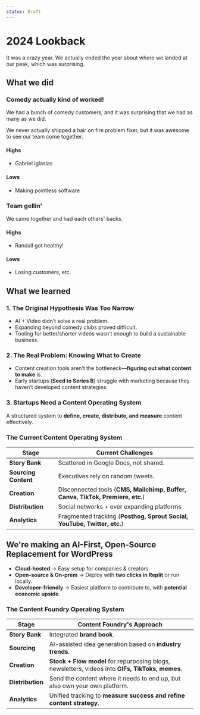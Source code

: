 ```yaml
---
status: Draft
---
```


# 2024 Lookback

It was a crazy year. We actually ended the year about where we landed at our peak, which was surprising.

## What we did

### Comedy actually kind of worked!
We had a bunch of comedy customers, and it was surprising that we had as many as we did.

We never actually shipped a hair on fire problem fixer, but it was awesome to see
our team come together.

#### Highs

* Gabriel Iglasias

#### Lows

* Making pointless software

### Team gellin'

We came together and had each others' backs.

#### Highs

* Randall got healthy!

#### Lows

* Losing customers, etc.

## What we learned

### **1. The Original Hypothesis Was Too Narrow**
- AI + Video didn’t solve a real problem.
- Expanding beyond comedy clubs proved difficult.
- Tooling for better/shorter videos wasn’t enough to build a sustainable business.

### **2. The Real Problem: Knowing What to Create**
- Content creation tools aren’t the bottleneck—**figuring out what content to make** is.
- Early startups (**Seed to Series B**) struggle with marketing because they haven’t developed content strategies.

### **3. Startups Need a Content Operating System**
A structured system to **define, create, distribute, and measure** content effectively.

### **The Current Content Operating System**
| Stage       | Current Challenges |
|------------|------------------|
| **Story Bank** | Scattered in Google Docs, not shared. |
| **Sourcing Content** | Executives rely on random tweets. |
| **Creation** | Disconnected tools (**CMS, Mailchimp, Buffer, Canva, TikTok, Premiere, etc.**) |
| **Distribution** | Social networks + ever expanding platforms |
| **Analytics** | Fragmented tracking (**Posthog, Sprout Social, YouTube, Twitter, etc.**) |



## We're making an AI-First, Open-Source Replacement for WordPress
- **Cloud-hosted** → Easy setup for companies & creators.
- **Open-source & On-prem** → Deploy with **two clicks in Replit** or run locally.
- **Developer-friendly** → Easiest platform to contribute to, with **potential economic upside**.

### **The Content Foundry Operating System**
| Stage       | Content Foundry's Approach |
|------------|-------------------------|
| **Story Bank** | Integrated **brand book**. |
| **Sourcing** | AI-assisted idea generation based on **industry trends**. |
| **Creation** | **Stock + Flow model** for repurposing blogs, newsletters, videos into **GIFs, TikToks, memes**. |
| **Distribution** | Send the content where it needs to end up, but also own your own platform. |
| **Analytics** | Unified tracking to **measure success and refine content strategy**. |

